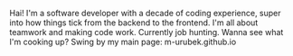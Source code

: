 Hai! I'm a software developer with a decade of coding experience, super into how things tick from the backend to the frontend. I'm all about teamwork and making code work. Currently job hunting. Wanna see what I'm cooking up? Swing by my main page: m-urubek.github.io
